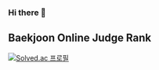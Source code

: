 ### Hi there 👋

## Baekjoon Online Judge Rank
[![Solved.ac
프로필](http://mazassumnida.wtf/api/v2/generate_badge?boj=lightjean)](https://solved.ac/lightjean)
<!--
**lightjean/lightjean** is a ✨ _special_ ✨ repository because its `README.md` (this file) appears on your GitHub profile.

Here are some ideas to get you started:

- 🔭 I’m currently working on ...
- 🌱 I’m currently learning ...
- 👯 I’m looking to collaborate on ...
- 🤔 I’m looking for help with ...
- 💬 Ask me about ...
- 📫 How to reach me: ...
- 😄 Pronouns: ...
- ⚡ Fun fact: ...
-->
